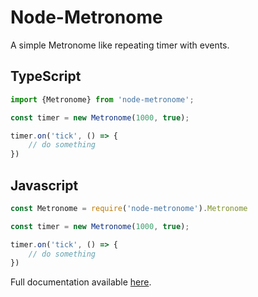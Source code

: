 # Node-Metronome

A simple Metronome like repeating timer with events.

## TypeScript

```typescript
import {Metronome} from 'node-metronome';

const timer = new Metronome(1000, true);

timer.on('tick', () => {
    // do something
})
```

## Javascript

```javascript
const Metronome = require('node-metronome').Metronome

const timer = new Metronome(1000, true);

timer.on('tick', () => {
    // do something
})
```

Full documentation available [here](https://brandonlehmann.github.io/node-metronome/).
